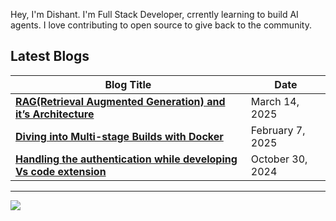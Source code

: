 Hey, I'm Dishant. I'm Full Stack Developer, crrently learning to build AI agents. I love contributing to open source to give back to the community.</br>

## Latest Blogs

| Blog Title                                                                                                      | Date              |
|-----------------------------------------------------------------------------------------------------------------|-------------------|
| [**RAG(Retrieval Augmented Generation) and it’s Architecture**](https://medium.com/@dishantmiyani1804/simplifying-rag-retrieval-augmented-generation-architecture-b42795eb8e38)                             | March 14, 2025    |
| [**Diving into Multi-stage Builds with Docker**](https://medium.com/@dishantmiyani1804/diving-into-multi-stage-builds-with-docker-9ef597d17d7d)                             | February 7, 2025    |
| [**Handling the authentication while developing Vs code extension**](https://medium.com/@dishantmiyani1804/handling-authentication-while-developing-vs-code-extension-137ef959f10b)                             | October 30, 2024    |

---
![](https://komarev.com/ghpvc/?username=Dishant1804&style=flat-square&color=blue)
